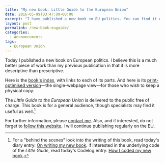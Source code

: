 ```yaml
---
title: "My new book: Little Guide to the European Union"
date: 2016-05-09T03:47:00+00:00
excerpt: "I have published a new book on EU politics. You can find it on my website."
layout: post
permalink: /new-book-euguide/
categories:
  - Announcements
tags:
  - European Union
---
```

Today I published a new book on European politics. I believe this is a much better piece of work than my previous publication in that it is more descriptive than prescriptive.

Here is the [book's index](/euguide/), with links to each of its parts. And here is its [print-optimised version](/euguide/print/)—the single-webpage view—for those who wish to keep a physical copy.

The *Little Guide to the European Union* is delivered to the public free of charge. This book is for a general audience, though specialists may find it useful as well.[^CodeDiaryNote]

For further information, please [contact me](/contact/). Also, and if interested, do not forget to [follow this website](/follow/). I will continue publishing regularly on the EU.

[^CodeDiaryNote]: For a "behind the scenes" look into the writing of this book, read today's diary entry: [On writing my new book](/diary/writing-euguide/). If interested in the underlying code of the *Little Guide*, read today's Codelog entry: [How I coded my new book](/codelog/euguide-code/).
